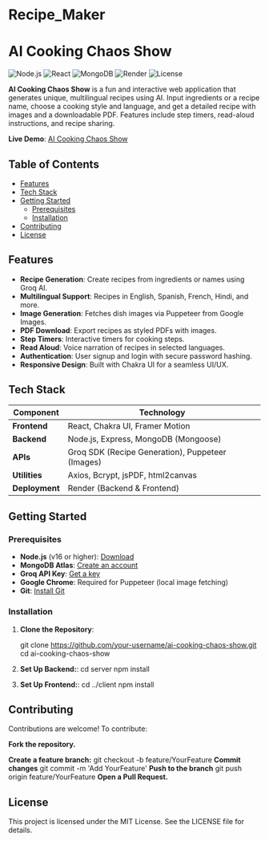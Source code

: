 # Recipe_Maker
# AI Cooking Chaos Show

![Node.js](https://img.shields.io/badge/Node.js-v16+-green)
![React](https://img.shields.io/badge/React-v18-blue)
![MongoDB](https://img.shields.io/badge/MongoDB-Atlas-yellow)
![Render](https://img.shields.io/badge/Deployed-Render-blue)
![License](https://img.shields.io/badge/License-MIT-green)

**AI Cooking Chaos Show** is a fun and interactive web application that generates unique, multilingual recipes using AI. Input ingredients or a recipe name, choose a cooking style and language, and get a detailed recipe with images and a downloadable PDF. Features include step timers, read-aloud instructions, and recipe sharing.

**Live Demo**: [AI Cooking Chaos Show](https://recipe-maker-1-uzmr.onrender.com)

## Table of Contents

- [Features](#features)
- [Tech Stack](#tech-stack)
- [Getting Started](#getting-started)
  - [Prerequisites](#prerequisites)
  - [Installation](#installation)
- [Contributing](#contributing)
- [License](#license)

## Features

- **Recipe Generation**: Create recipes from ingredients or names using Groq AI.
- **Multilingual Support**: Recipes in English, Spanish, French, Hindi, and more.
- **Image Generation**: Fetches dish images via Puppeteer from Google Images.
- **PDF Download**: Export recipes as styled PDFs with images.
- **Step Timers**: Interactive timers for cooking steps.
- **Read Aloud**: Voice narration of recipes in selected languages.
- **Authentication**: User signup and login with secure password hashing.
- **Responsive Design**: Built with Chakra UI for a seamless UI/UX.

## Tech Stack

| **Component**      | **Technology**                     |
|--------------------|------------------------------------|
| **Frontend**       | React, Chakra UI, Framer Motion    |
| **Backend**        | Node.js, Express, MongoDB (Mongoose) |
| **APIs**           | Groq SDK (Recipe Generation), Puppeteer (Images) |
| **Utilities**      | Axios, Bcrypt, jsPDF, html2canvas |
| **Deployment**     | Render (Backend & Frontend)        |

## Getting Started

### Prerequisites

- **Node.js** (v16 or higher): [Download](https://nodejs.org/)
- **MongoDB Atlas**: [Create an account](https://www.mongodb.com/cloud/atlas)
- **Groq API Key**: [Get a key](https://console.groq.com/)
- **Google Chrome**: Required for Puppeteer (local image fetching)
- **Git**: [Install Git](https://git-scm.com/)

### Installation

1. **Clone the Repository**:
   
   git clone https://github.com/your-username/ai-cooking-chaos-show.git
   cd ai-cooking-chaos-show

2. **Set Up Backend:**:
   cd server
   npm install

3. **Set Up Frontend:**:
    cd ../client
    npm install

## Contributing
Contributions are welcome! To contribute:


**Fork the repository.**

**Create a feature branch:**
git checkout -b feature/YourFeature
**Commit changes**
git commit -m 'Add YourFeature'
**Push to the branch**
git push origin feature/YourFeature
**Open a Pull Request.**

## License

This project is licensed under the MIT License. See the LICENSE file for details.


